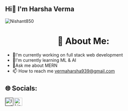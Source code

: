 ## Hi👋 I'm Harsha Verma 

<p align="left"> <img src="https://komarev.com/ghpvc/?username=Nishant850&label=Profile%20views&color=0e75b6&style=flat" alt="Nishant850" /> </p>



<h1 align="center">💫 About Me:</h1>

- 🔭I'm currently working on full stack web development<br>
- 🌱I'm currently  learning ML & AI<br>
- 💬Ask me about MERN<br>
- 📫 How to reach me vermaharsha939@gmail.com <br>




## 🌐 Socials:


<a href="">
<img align="left" width="26px" src="https://instagram.com/harshaverma___?igshid=NmQ2ZmYxZjA=" alt="Instagram">
</a>
<a href="https://www.linkedin.com/in/harsha-">
<img align="left" width="26px" src="https://cdn.jsdelivr.net/npm/simple-icons@3.13.0/icons/linkedin.svg" alt="Linkedin">
</a>
<br>
<br>


  

